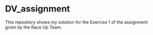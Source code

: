 # DV_assignment
This repository shows my solution for the Exercise 1 of the assignment given by the Race Up Team.
